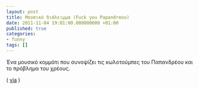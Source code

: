 ```yaml
---
layout: post
title: Μουσικό διάλειμμα (Fuck you Papandreou)
date: 2011-11-04 19:01:00.000000000 +01:00
published: true
categories:
- funny
tags: []
---
```


Ένα μουσικό κομμάτι που συνοψίζει τις κωλοτούμπες του Παπανδρέου και το πρόβλημα του χρέους.

( <a href="http://www.luckymedia.nl/luckytv/2011/11/fuck-you-papandreou/" target="_blank">via</a> )
